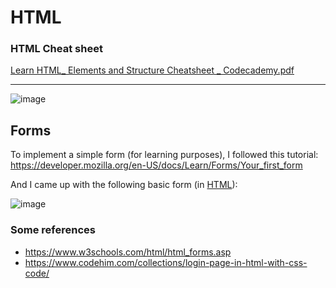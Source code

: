 # HTML
### HTML Cheat sheet
[Learn HTML_ Elements and Structure Cheatsheet _ Codecademy.pdf](https://github.com/gustavoalito/BeCode/files/11946636/Learn.HTML_.Elements.and.Structure.Cheatsheet._.Codecademy.pdf)

---

![image](https://github.com/gustavoalito/BeCode/assets/133368766/1789ce5b-eeed-423d-bdbe-5c805dff0da5)

## Forms

To implement a simple form (for learning purposes), I followed this tutorial:
https://developer.mozilla.org/en-US/docs/Learn/Forms/Your_first_form

And I came up with the following basic form (in [HTML](https://github.com/gustavoalito/BeCode/blob/main/Phishing/2.making_phishing/form.html)):


![image](https://github.com/gustavoalito/BeCode/assets/133368766/571b03ad-679c-417a-bec9-906aa332b3c0)



### Some references
- https://www.w3schools.com/html/html_forms.asp
- https://www.codehim.com/collections/login-page-in-html-with-css-code/
